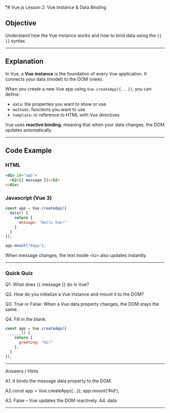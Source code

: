 ⁶# Vue.js Lesson 2: Vue Instance & Data Binding

## Objective
Understand how the Vue instance works and how to bind data using the `{{ }}` syntax.

---

## Explanation

In Vue, a **Vue instance** is the foundation of every Vue application. It connects your data (model) to the DOM (view).

When you create a new Vue app using `Vue.createApp({...})`, you can define:

- `data`: the properties you want to show or use
- `methods`: functions you want to use
- `template`: or reference to HTML with Vue directives

Vue uses **reactive binding**, meaning that when your data changes, the DOM updates automatically.

---

## Code Example

### HTML

```html
<div id="app">
  <h2>{{ message }}</h2>
</div>
```

### Javascript (Vue 3)

```js
const app = Vue.createApp({
  data() {
    return {
      message: "Hello Vue!"
    }
  }
});

app.mount("#app");
```

When message changes, the text inside `<h2>` also updates instantly.

---

### Quick Quiz

Q1. What does {{ message }} do in Vue?

Q2. How do you initialize a Vue instance and mount it to the DOM?

Q3. True or False: When a Vue data property changes, the DOM stays the same.

Q4. Fill in the blank:

```js
const app = Vue.createApp({
  _____() {
    return {
      greeting: "Hi!"
    };
  }
});
```

---

Answers / Hints

A1. It binds the message data property to the DOM.

A2.const app = Vue.createApp({...});
app.mount('#id');

A3. False – Vue updates the DOM reactively.
A4. data


---
